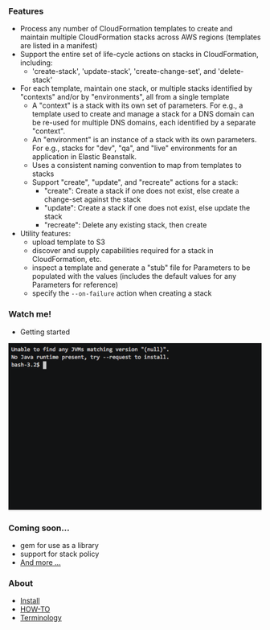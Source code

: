 ### Features

- Process any number of CloudFormation templates to create and maintain multiple CloudFormation stacks across AWS regions (templates are listed in a manifest)
- Support the entire set of life-cycle actions on stacks in CloudFormation, including:
  - 'create-stack', 'update-stack', 'create-change-set', and 'delete-stack'
- For each template, maintain one stack, or multiple stacks identified by "contexts" and/or by "environments", all from a single template
  - A "context" is a stack with its own set of parameters. For e.g., a template used to create and manage a stack for a DNS domain can be re-used for multiple DNS domains, each identified by a separate "context".
  - An "environment" is an instance of a stack with its own parameters. For e.g., stacks for "dev", "qa", and "live" environments for an application in Elastic Beanstalk.
  - Uses a consistent naming convention to map from templates to stacks
  - Support "create", "update", and "recreate" actions for a stack:
    - "create": Create a stack if one does not exist, else create a change-set against the stack
    - "update": Create a stack if one does not exist, else update the stack
    - "recreate": Delete any existing stack, then create
- Utility features:
  - upload template to S3
  - discover and supply capabilities required for a stack in CloudFormation, etc.
  - inspect a template and generate a "stub" file for Parameters to be populated with the values (includes the default values for any Parameters for reference)
  - specify the ```--on-failure``` action when creating a stack

### Watch me!

- Getting started

![Getting started](/doc/getting-started-asciicast.gif)

### Coming soon...

- gem for use as a library
- support for stack policy
- [And more ...](TODO.md)

### About

- [Install](doc/install.md)
- [HOW-TO](doc/HOW-TO.md)
- [Terminology](doc/terminology.md)
